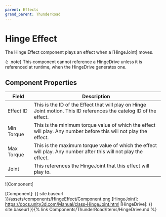 ```yaml
---
parent: Effects
grand_parent: ThunderRoad
---
```

# Hinge Effect

The Hinge Effect component plays an effect when a [HingeJoint] moves. 

{: .note}
This component cannot reference a HingeDrive unless it is referenced at runtime, when the HingeDrive generates one.


## Component Properties

| Field                      | Description
| ---                        | ---
| Effect ID                  | This is the ID of the Effect that will play on Hinge Joint motion. This ID references the catelog ID of the effect.
| Min Torque                 | This is the minimum torque value of which the effect will play. Any number before this will not play the effect.
| Max Torque                 | This is the maximum torque value of which the effect will play. Any number after this will not play the effect.
| Joint                      | This references the HingeJoint that this effect will play to.

![Component]







[Component]: {{ site.baseurl }}/assets/components/HingeEffect/Component.png
[HingeJoint]: https://docs.unity3d.com/Manual/class-HingeJoint.html
[HingeDrive]: {{ site.baseurl }}{% link Components/ThunderRoad/Items/HingeDrive.md %}